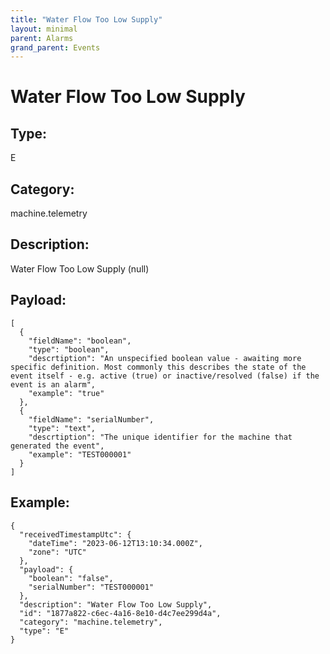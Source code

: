 ```yaml
---
title: "Water Flow Too Low Supply"
layout: minimal
parent: Alarms
grand_parent: Events
---
```


# Water Flow Too Low Supply

## Type:

E

## Category:

machine.telemetry

## Description: 

Water Flow Too Low Supply (null)

## Payload:

```
[
  {
    "fieldName": "boolean",
    "type": "boolean",
    "descrtiption": "An unspecified boolean value - awaiting more specific definition. Most commonly this describes the state of the event itself - e.g. active (true) or inactive/resolved (false) if the event is an alarm",
    "example": "true"
  },
  {
    "fieldName": "serialNumber",
    "type": "text",
    "descrtiption": "The unique identifier for the machine that generated the event",
    "example": "TEST000001"
  }
]
```

## Example:

```
{
  "receivedTimestampUtc": {
    "dateTime": "2023-06-12T13:10:34.000Z",
    "zone": "UTC"
  },
  "payload": {
    "boolean": "false",
    "serialNumber": "TEST000001"
  },
  "description": "Water Flow Too Low Supply",
  "id": "1877a822-c6ec-4a16-8e10-d4c7ee299d4a",
  "category": "machine.telemetry",
  "type": "E"
}
```
